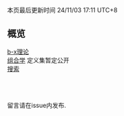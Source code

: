 <style>red{color: red;}</style>

本页最后更新时间 24/11/03 17:11 UTC+8

## 概览
[b-x理论](/pages/b-x_outline)  
[组合学](/pages/combinatorics) 定义集暂定公开  
[搜索](https://cursosonlineja.com/wp-content/plugins/super-links/application/helpers/super-links-proxy.php?https://r-intmax.github.io/pages/search.html)  

<br><br><br>
留言请在issue内发布.
